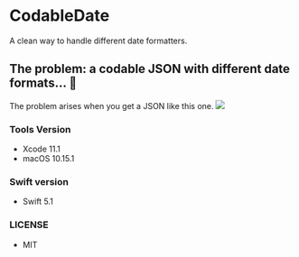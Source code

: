 # CodableDate
A clean way to handle different date formatters.

## The problem: a codable JSON with different date formats... 🤔
The problem arises when you get a JSON like this one.
![](https://user-images.githubusercontent.com/5364500/69673603-f898e880-109a-11ea-9639-458907137958.png)

### Tools Version
- Xcode 11.1
- macOS 10.15.1

### Swift version
* Swift 5.1

### LICENSE
* MIT

